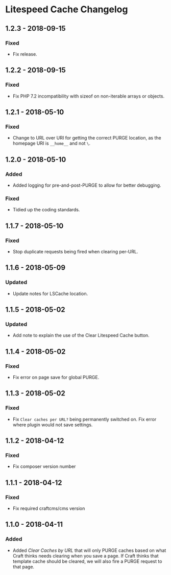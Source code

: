 # Litespeed Cache Changelog

## 1.2.3 - 2018-09-15
### Fixed
- Fix release.

## 1.2.2 - 2018-09-15
### Fixed
- Fix PHP 7.2 incompatibility with sizeof on non-iterable arrays or objects.

## 1.2.1 - 2018-05-10
### Fixed
- Change to URL over URI for getting the correct PURGE location, as the homepage URI is `__home__` and not `\`.

## 1.2.0 - 2018-05-10
### Added
- Added logging for pre-and-post-PURGE to allow for better debugging.

### Fixed
- Tidied up the coding standards.

## 1.1.7 - 2018-05-10
### Fixed
- Stop duplicate requests being fired when clearing per-URL.

## 1.1.6 - 2018-05-09
### Updated
- Update notes for LSCache location.

## 1.1.5 - 2018-05-02
### Updated
- Add note to explain the use of the Clear Litespeed Cache button.

## 1.1.4 - 2018-05-02
### Fixed
- Fix error on page save for global PURGE.

## 1.1.3 - 2018-05-02
### Fixed
- Fix `Clear caches per URL?` being permanently switched on. Fix error where plugin would not save settings.

## 1.1.2 - 2018-04-12
### Fixed
- Fix composer version number

## 1.1.1 - 2018-04-12
### Fixed
- Fix required craftcms/cms version


## 1.1.0 - 2018-04-11
### Added
- Added _Clear Caches by URL_ that will only PURGE caches based on what Craft thinks needs clearing when you save a page. If Craft thinks that template cache should be cleared, we will also fire a PURGE request to that page.
